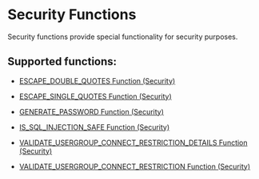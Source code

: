 <!-- loio287e6e06fd69494488d71863c3e49285 -->

# Security Functions

Security functions provide special functionality for security purposes.



## Supported functions:

-   [ESCAPE\_DOUBLE\_QUOTES Function \(Security\)](escape-double-quotes-function-security-46c5fec.md)

-   [ESCAPE\_SINGLE\_QUOTES Function \(Security\)](escape-single-quotes-function-security-885b059.md)

-   [GENERATE\_PASSWORD Function \(Security\)](generate-password-function-security-5157398.md)

-   [IS\_SQL\_INJECTION\_SAFE Function \(Security\)](is-sql-injection-safe-function-security-4496cc5.md)

-   [VALIDATE\_USERGROUP\_CONNECT\_RESTRICTION\_DETAILS Function \(Security\)](validate-usergroup-connect-restriction-details-function-security-508e173.md)

-   [VALIDATE\_USERGROUP\_CONNECT\_RESTRICTION Function \(Security\)](validate-usergroup-connect-restriction-function-security-c7a96e0.md)


